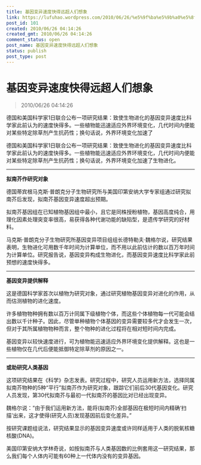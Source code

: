 ```yaml
---
title: 基因变异速度快得远超人们想象
link: https://lufuhao.wordpress.com/2010/06/26/%e5%9f%ba%e5%9b%a0%e5%8f%98%e5%bc%82%e9%80%9f%e5%ba%a6%e5%bf%ab%e5%be%97%e8%bf%9c%e8%b6%85%e4%ba%ba%e4%bb%ac%e6%83%b3%e8%b1%a1/
post_id: 101
created: 2010/06/26 04:14:26
created_gmt: 2010/06/26 04:14:26
comment_status: open
post_name: 基因变异速度快得远超人们想象
status: publish
post_type: post
---
```


# 基因变异速度快得远超人们想象

> 2010/06/26 04:14:26

 

德国和美国科学家1日联合公布一项研究结果：致使生物进化的基因变异速度比科学家此前认为的速度快得多。一些植物能迅速适应外界环境变化，几代时间内便能对某些特定除草剂产生抗药性；换句话说，外界环境变化加速了

德国和美国科学家1日联合公布一项研究结果：致使生物进化的基因变异速度比科学家此前认为的速度快得多。一些植物能迅速适应外界环境变化，几代时间内便能对某些特定除草剂产生抗药性；换句话说，外界环境变化加速了生物进化。

***

**拟南芥作研究对象**

德国蒂宾根马克斯·普朗克分子生物研究所与美国印第安纳大学专家组通过研究拟南芥后发现，拟南芥基因变异速度超出预期。

拟南芥基因组在已知植物基因组中最小，且它是同株授粉植物，基因高度纯合，用理化因素处理突变率很高，易获得各种代谢功能的缺陷型，是遗传学研究的好材料。

马克斯·普朗克分子生物研究所基因变异项目组组长德特勒夫·魏格尔说，研究结果表明，生物进化可用数千年时间为计算单位，而不用以此前估计的数以百万年时间为计算单位。研究报告说，基因变异构成生物进化，而基因变异速度比科学家此前预想的速度快得多。
***

**基因变异提供解释**

这是德国科学家首次以植物为研究对象，通过研究植物基因变异对进化的作用，从而估测植物的进化速度。

许多植物物种拥有数以百万计同属下级植物个体，而这些个体植物每一代可能会结出数以千计种子。因此，尽管单种植物个体基因的变异需要较多代才会发生一次，但对于其所属植物物种而言，整个物种的进化过程将在相对短时间内完成。


基因变异以较快速度进行，可为植物能迅速适应外界环境变化提供解释。这也是一些植物仅在几代后便能抵御特定除草剂的原因之一。

***

**或助研究人类基因**

这项研究结果在《科学》杂志发表。研究过程中，研究人员运用新方法，选择同属拟南芥物种的5种“平行”拟南芥作为研究对象，跟踪它们前后30代基因变化。研究人员发现，第30代拟南芥与最初一代拟南芥的基因比对已经出现变异。

魏格尔说：“由于我们运用新方法，能将(拟南芥)全部基因在极短时间内精确‘扫描’出来，这才使得(研究人员)发现基因前后变化差异。”

按研究课题组说法，研究结果显示的基因变异速度或许同样适用于人类的脱氧核糖核酸(DNA)。

美国印第安纳大学林奇说，如按拟南芥与人类基因数的比例套用这一研究结果，那么我们每个人体内可能有60种上一代体内没有的变异基因。
